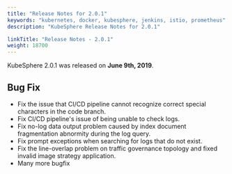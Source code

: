 ```yaml
---
title: "Release Notes for 2.0.1"
keywords: "kubernetes, docker, kubesphere, jenkins, istio, prometheus"
description: "KubeSphere Release Notes for 2.0.1"

linkTitle: "Release Notes - 2.0.1"
weight: 18700
---
```


KubeSphere 2.0.1 was released on **June 9th, 2019**.

## Bug Fix

- Fix the issue that CI/CD pipeline cannot recognize correct special characters in the code branch.
- Fix CI/CD pipeline's issue of being unable to check logs.
- Fix no-log data output problem caused by index document fragmentation abnormity during the log query.
- Fix prompt exceptions when searching for logs that do not exist.
- Fix the line-overlap problem on traffic governance topology and fixed invalid image strategy application.
- Many more bugfix
